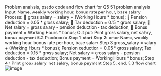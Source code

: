 Problem analysis, psedo code and flow chart for Q5
5.1 problem analysis
Input: Name, weekly working hour, bonus rate per hour, base salary 
Process:
	gross salary = salary + (Working Hours * bonus);
	Pension deduction = 0.05 * gross salary;
	Tax deduction = 0.15 * gross salary;
	Net salary = gross salary - pension deduction - tax deduction;
	Bonus payment = Working Hours * bonus;
Out put: Print gross salary, net salary, bonus payment
5.2 Psedocode 
Step 1: start
Step 2: enter Name, weekly working hour, bonus rate per hour, base salary
Step 3:gross_salary = salary + (Working Hours * bonus);
 Pension deduction = 0.05 * gross salary;
 Tax deduction = 0.15 * gross salary;
 Net salary = gross salary - pension deduction - tax deduction;
 Bonus payment = Working Hours * bonus;
Step 4 : Print gross salary ,net salary, bonus payment
Step 5: end. 
5.3 flow chart
![image](https://github.com/SWEG-2015EC-Batch/Lovelace-Coders/assets/149243635/34cefa6f-9e24-478d-b0c3-d639127a5a69)





